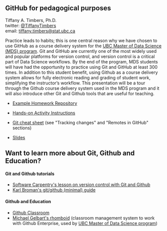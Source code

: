 ## GitHub for pedagogical purposes
Tiffany A. Timbers, Ph.D. </br>
twitter: [@TiffanyTimbers](https://twitter.com/TiffanyTimbers) </br>
email: [tiffany.timbers@stat.ubc.ca](mailto:tiffany.timbers@stat.ubc.ca) </br>

Practice leads to habits; this is one central reason why we have chosen to use
GitHub as a course delivery system for the [UBC Master of Data Science (MDS) program](https://ubc-mds.github.io/).
Git and GitHub are currently one of the most widely used and popular platforms
for version control, and version control is a critical part of Data Science
workflows. By the end of the program, MDS students will have had the opportunity
to practice using Git and GitHub at least 300 times. In addition to this student
benefit, using Github as a course delivery system allows for fully electronic
reading and grading of student work, simplifying the instructor’s workflow.
This presentation will be a tour through the Github course delivery system used
in the MDS program and it will also introduce other Git and Github tools that
are useful for teaching.

- [Example Homework Repository](https://github.com/UBC-MDS/eg_hwk)

- [Hands-on Activity Instructions](https://github.com/ttimbers/github_course_delivery_system/blob/master/hands_on.md)

- [Git cheat sheet](https://swcarpentry.github.io/git-novice/reference/) (see "Tracking changes" and "Remotes in GitHub" sections)

- [Slides](https://github.com/ttimbers/github_course_delivery_system/blob/master/github_course_delivery_slides.pdf)

## Want to learn more about Git, Github and Education?

#### Git and Github tutorials
- [Software Carpentry's lesson on version control with Git and Github](http://swcarpentry.github.io/git-novice/)
- [Karl Broman's git/github (minimal) guide](http://kbroman.org/github_tutorial/)

#### Github and Education
- [Github Classroom](https://classroom.github.com/)
- [Michael Gelbart's rhomboid](https://github.com/mgelbart/rhomboid) (classroom management system to work with Github Enterprise, used by [UBC Master of Data Science program](https://ubc-mds.github.io/))
